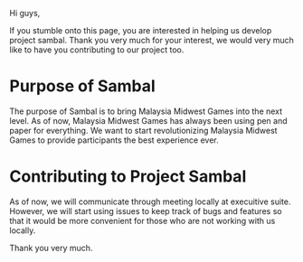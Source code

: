 Hi guys,

If you stumble onto this page, you are interested in helping us develop project sambal. 
Thank you very much for your interest, we would very much like to have you contributing to our
project too.

# Purpose of Sambal
The purpose of Sambal is to bring Malaysia Midwest Games into the next level. 
As of now, Malaysia Midwest Games has always been using pen and paper for everything.
We want to start revolutionizing Malaysia Midwest Games to provide participants the best
experience ever.

# Contributing to Project Sambal
As of now, we will communicate through meeting locally at execuitive suite. However, 
we will start using issues to keep track of bugs and features so that it would be more
convenient for those who are not working with us locally. 

Thank you very much.

